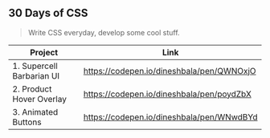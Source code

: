 ## 30 Days of CSS

> Write CSS everyday, develop some cool stuff.

| Project                   | Link                                      |
| ------------------------- | ----------------------------------------- |
| 1. Supercell Barbarian UI | https://codepen.io/dineshbala/pen/QWNOxjO |
| 2. Product Hover Overlay  | https://codepen.io/dineshbala/pen/poydZbX |
| 3. Animated Buttons       | https://codepen.io/dineshbala/pen/WNwdBYd |
